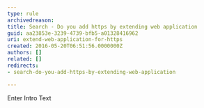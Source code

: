 ```yaml
---
type: rule
archivedreason: 
title: Search - Do you add https by extending web application
guid: aa23853e-3239-4739-bfb5-a01328416962
uri: extend-web-application-for-https
created: 2016-05-20T06:51:56.0000000Z
authors: []
related: []
redirects:
- search-do-you-add-https-by-extending-web-application

---
```



Enter Intro Text
<br><excerpt class='endintro'></excerpt><br>



